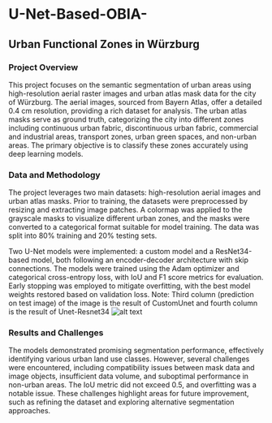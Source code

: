 # U-Net-Based-OBIA-
## Urban Functional Zones in Würzburg

### Project Overview
This project focuses on the semantic segmentation of urban areas using high-resolution aerial raster images and urban atlas mask data for the city of Würzburg. The aerial images, sourced from Bayern Atlas, offer a detailed 0.4 cm resolution, providing a rich dataset for analysis. The urban atlas masks serve as ground truth, categorizing the city into different zones including continuous urban fabric, discontinuous urban fabric, commercial and industrial areas, transport zones, urban green spaces, and non-urban areas. The primary objective is to classify these zones accurately using deep learning models.

### Data and Methodology
The project leverages two main datasets: high-resolution aerial images and urban atlas masks. Prior to training, the datasets were preprocessed by resizing and extracting image patches. A colormap was applied to the grayscale masks to visualize different urban zones, and the masks were converted to a categorical format suitable for model training. The data was split into 80% training and 20% testing sets.

Two U-Net models were implemented: a custom model and a ResNet34-based model, both following an encoder-decoder architecture with skip connections. The models were trained using the Adam optimizer and categorical cross-entropy loss, with IoU and F1 score metrics for evaluation. Early stopping was employed to mitigate overfitting, with the best model weights restored based on validation loss. 
Note: Third column (prediction on test image) of the image is the result of CustomUnet and fourth column is the result of Unet-Resnet34
![alt text](https://github.com/gokceyagmurbudak/U-Net-Based-OBIA-/blob/main/img/result1.png)

### Results and Challenges
The models demonstrated promising segmentation performance, effectively identifying various urban land use classes. However, several challenges were encountered, including compatibility issues between mask data and image objects, insufficient data volume, and suboptimal performance in non-urban areas. The IoU metric did not exceed 0.5, and overfitting was a notable issue. These challenges highlight areas for future improvement, such as refining the dataset and exploring alternative segmentation approaches.
